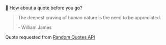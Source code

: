 📣 How about a quote before you go?

> The deepest craving of human nature is the need to be appreciated.
>
> <p>- William James</p>

Quote requested from [Random Quotes API](https://github.com/lukePeavey/quotable)
